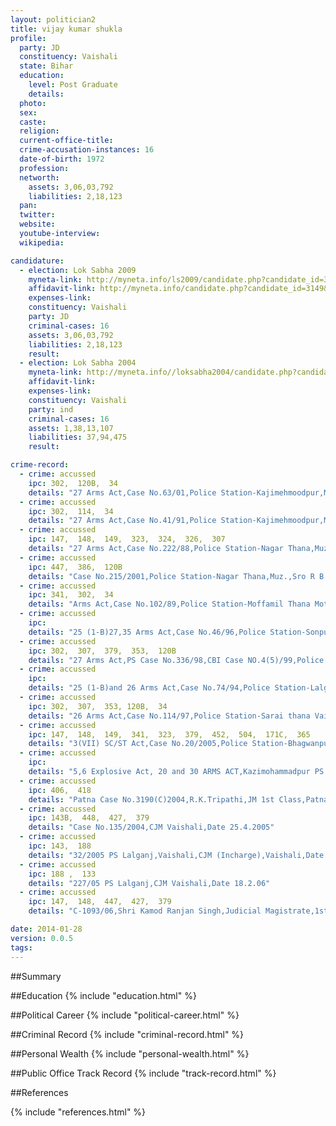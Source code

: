 ```yaml
---
layout: politician2
title: vijay kumar shukla
profile: 
  party: JD
  constituency: Vaishali
  state: Bihar
  education: 
    level: Post Graduate
    details: 
  photo: 
  sex: 
  caste: 
  religion: 
  current-office-title: 
  crime-accusation-instances: 16
  date-of-birth: 1972
  profession: 
  networth: 
    assets: 3,06,03,792
    liabilities: 2,18,123
  pan: 
  twitter: 
  website: 
  youtube-interview: 
  wikipedia: 

candidature: 
  - election: Lok Sabha 2009
    myneta-link: http://myneta.info/ls2009/candidate.php?candidate_id=3149
    affidavit-link: http://myneta.info/candidate.php?candidate_id=3149&scan=original
    expenses-link: 
    constituency: Vaishali 
    party: JD
    criminal-cases: 16
    assets: 3,06,03,792
    liabilities: 2,18,123
    result:  
  - election: Lok Sabha 2004
    myneta-link: http://myneta.info//loksabha2004/candidate.php?candidate_id=868
    affidavit-link: 
    expenses-link: 
    constituency: Vaishali 
    party: ind
    criminal-cases: 16
    assets: 1,38,13,107
    liabilities: 37,94,475
    result:  

crime-record: 
  - crime: accussed
    ipc: 302,  120B,  34
    details: "27 Arms Act,Case No.63/01,Police Station-Kajimehmoodpur,Muzaffarpur,Upper District Session Judge 2,Muz.,Date 24.04.2003" 
  - crime: accussed
    ipc: 302,  114,  34
    details: "27 Arms Act,Case No.41/91,Police Station-Kajimehmoodpur,Muzaffarpur,Upper District Session Judge 2,Muz.,Date 7.3.2006" 
  - crime: accussed
    ipc: 147,  148,  149,  323,  324,  326,  307
    details: "27 Arms Act,Case No.222/88,Police Station-Nagar Thana,Muz.,Upper District Session Judge 2,Muz.,Date 8.8.2001" 
  - crime: accussed
    ipc: 447,  386,  120B
    details: "Case No.215/2001,Police Station-Nagar Thana,Muz.,Sro R B Asthana,Judicial Court,Muz.,Date 06.01.2004" 
  - crime: accussed
    ipc: 341,  302,  34
    details: "Arms Act,Case No.102/89,Police Station-Moffamil Thana Motihari (Bihar),Fast track court No.5,East Champaran,Motihari,Date 10.12.2005" 
  - crime: accussed
    ipc: 
    details: "25 (1-B)27,35 Arms Act,Case No.46/96,Police Station-Sonpur thana,District Chapra,Bihar,Shri D.R.Tripathi Judicial Court,Chapra,Date 19.2.1997, 21.09.1998" 
  - crime: accussed
    ipc: 302,  307,  379,  353,  120B
    details: "27 Arms Act,PS Case No.336/98,CBI Case NO.4(5)/99,Police Station-CBI,Shahstri nagar,Bihar,Shri Jitendra Mohan Sharma,Upper District Session Judge -4 Patna,Date 14.12.2004" 
  - crime: accussed
    ipc: 
    details: "25 (1-B)and 26 Arms Act,Case No.74/94,Police Station-Lalganj thana Vaishali,BIhar,Shri B.P.Singh Judicial Magistrate Hajipur,Vaishali,Date 09.12.2002" 
  - crime: accussed
    ipc: 302,  307,  353, 120B,  34
    details: "26 Arms Act,Case No.114/97,Police Station-Sarai thana Vaishali Hajipur,Fast track Court-3 Hajipur,Date  18.08.2005" 
  - crime: accussed
    ipc: 147,  148,  149,  341,  323,  379,  452,  504,  171C,  365
    details: "3(VII) SC/ST Act,Case No.20/2005,Police Station-Bhagwanpur thana Vaishali Bihar,Special Session Judge ,Hajipur,Date 7.8.2008" 
  - crime: accussed
    ipc: 
    details: "5,6 Explosive Act, 20 and 30 ARMS ACT,Kazimohammadpur PS Case NO.25/1992,CJM Muz.,date 7.4.92" 
  - crime: accussed
    ipc: 406,  418
    details: "Patna Case No.3190(C)2004,R.K.Tripathi,JM 1st Class,Patna,Date 17.5.2005" 
  - crime: accussed
    ipc: 143B,  448,  427,  379
    details: "Case No.135/2004,CJM Vaishali,Date 25.4.2005" 
  - crime: accussed
    ipc: 143,  188
    details: "32/2005 PS Lalganj,Vaishali,CJM (Incharge),Vaishali,Date 20.12.2005" 
  - crime: accussed
    ipc: 188 ,  133
    details: "227/05 PS Lalganj,CJM Vaishali,Date 18.2.06" 
  - crime: accussed
    ipc: 147,  148,  447,  427,  379
    details: "C-1093/06,Shri Kamod Ranjan Singh,Judicial Magistrate,1st Class,Hajipur,Date 29.10.2007" 

date: 2014-01-28
version: 0.0.5
tags: 
---
```

##Summary


##Education
{% include "education.html" %}


##Political Career
{% include "political-career.html" %}


##Criminal Record
{% include "criminal-record.html" %}


##Personal Wealth
{% include "personal-wealth.html" %}


##Public Office Track Record
{% include "track-record.html" %}


##References


{% include "references.html" %}